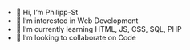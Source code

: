 - 👋 Hi, I’m Philipp-St
- 👀 I’m interested in Web Development
- 🌱 I’m currently learning HTML, JS, CSS, SQL, PHP
- 💞️ I’m looking to collaborate on Code


<!---
- 📫 How to reach me
Philipp-St/Philipp-St is a ✨ special ✨ repository because its `README.md` (this file) appears on your GitHub profile.
You can click the Preview link to take a look at your changes.
--->

